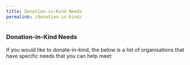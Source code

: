 ```yaml
---
title: Donation-in-Kind Needs
permalink: /donation-in-kind/
---
```


### Donation-in-Kind Needs

If you would like to donate-in-kind, the below is a list of organisations that have specific needs that you can help meet:

